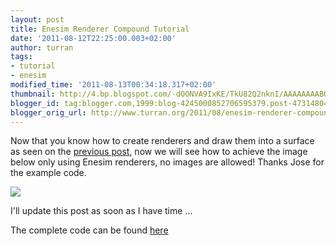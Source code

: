 ```yaml
---
layout: post
title: Enesim Renderer Compound Tutorial
date: '2011-08-12T22:25:00.003+02:00'
author: turran
tags:
- tutorial
- enesim
modified_time: '2011-08-13T00:34:18.317+02:00'
thumbnail: http://4.bp.blogspot.com/-dOONVA9IxKE/TkU82Q2nknI/AAAAAAAABOY/XBjlbR9dRCA/s72-c/enesim_tutorial02.png
blogger_id: tag:blogger.com,1999:blog-4245000852706595379.post-4731480461550461504
blogger_orig_url: http://www.turran.org/2011/08/enesim-renderer-compound-tutorial.html
---
```


Now that you know how to create renderers and draw them into a surface as seen on the [previous post](http://www.turran.org/2011/08/enesim-tutorials.html), now we will see how to achieve the image below only using Enesim renderers, no images are allowed! Thanks Jose for the example code.  
  
[![](http://4.bp.blogspot.com/-dOONVA9IxKE/TkU82Q2nknI/AAAAAAAABOY/XBjlbR9dRCA/s400/enesim_tutorial02.png)](http://4.bp.blogspot.com/-dOONVA9IxKE/TkU82Q2nknI/AAAAAAAABOY/XBjlbR9dRCA/s1600/enesim_tutorial02.png)  
  
I'll update this post as soon as I have time ...  
  
The complete code can be found [here](http://code.google.com/p/enesim/source/browse/trunk/utils/tutorials/enesim/tutorial02.c)
